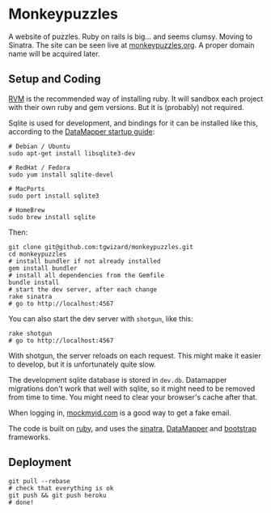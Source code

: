 # Monkeypuzzles

A website of puzzles. Ruby on rails is big... and seems clumsy. Moving to
Sinatra. The site can be seen live at
[monkeypuzzles.org](http://monkeypuzzles.org).  A proper
domain name will be acquired later.

## Setup and Coding

[RVM](https://rvm.io/) is the recommended way of installing ruby. It will
sandbox each project with their own ruby and gem versions. But it is (probably)
not required.

Sqlite is used for development, and bindings for it can be installed like this,
according to the [DataMapper startup
guide](http://datamapper.org/getting-started.html):

	# Debian / Ubuntu
	sudo apt-get install libsqlite3-dev

	# RedHat / Fedora
	sudo yum install sqlite-devel

	# MacPorts
	sudo port install sqlite3

	# HomeBrew
	sudo brew install sqlite

Then:

	git clone git@github.com:tgwizard/monkeypuzzles.git
	cd monkeypuzzles
	# install bundler if not already installed
	gem install bundler
	# install all dependencies from the Gemfile
	bundle install
	# start the dev server, after each change
	rake sinatra
	# go to http://localhost:4567

You can also start the dev server with `shotgun`, like this:

	rake shotgun
	# go to http://localhost:4567

With shotgun, the server reloads on each request. This might make it easier to
develop, but it is unfortunately quite slow.

The development sqlite database is stored in `dev.db`. Datamapper migrations
don't work that well with sqlite, so it might need to be removed from time to
time. You might need to clear your browser's cache after that.

When logging in, [mockmyid.com](http://mockmyid.com) is a good way to get a
fake email.

The code is built on [ruby](http://www.ruby-lang.org/en/), and uses the
[sinatra](http://sinatrarb.com), [DataMapper](http://datamapper.org) and
[bootstrap](http://twitter.github.com/bootstrap) frameworks.

## Deployment

	git pull --rebase
	# check that everything is ok
	git push && git push heroku
	# done!
